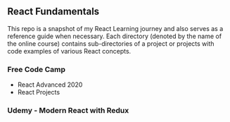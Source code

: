 ## React Fundamentals
This repo is a snapshot of my React Learning journey and also serves as a reference guide when necessary.
Each directory (denoted by the name of the online course) contains sub-directories of a project or projects
with code examples of various React concepts.

### Free Code Camp
* React Advanced 2020
* React Projects

### Udemy - Modern React with Redux
